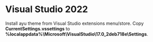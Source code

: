 # Visual Studio 2022

Install ayu theme from Visual Studio extensions menu/store.
Copy **CurrentSettings.vssettings** to **%localappdata%\Microsoft\VisualStudio\17.0_2deb718e\Settings**.
